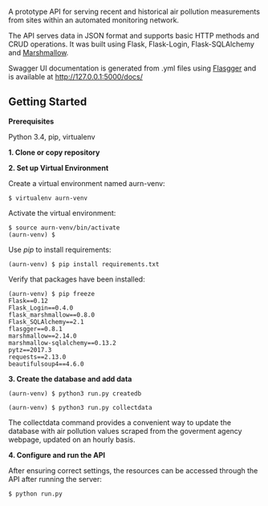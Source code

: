 A prototype API for serving recent and historical air pollution measurements from sites within an automated monitoring network.
 
The API serves data in JSON format and supports basic HTTP methods and CRUD operations. It was built using Flask, Flask-Login, Flask-SQLAlchemy and [Marshmallow](http://marshmallow.readthedocs.io/). 

Swagger UI documentation is generated from .yml files using [Flasgger](https://github.com/rochacbruno/flasgger) and is available at http://127.0.0.1:5000/docs/

Getting Started
---------------

**Prerequisites**

Python 3.4, pip, virtualenv

**1. Clone or copy repository**

**2. Set up Virtual Environment**

Create a virtual environment named aurn-venv:

    $ virtualenv aurn-venv

Activate the virtual environment:

    $ source aurn-venv/bin/activate
    (aurn-venv) $

Use *pip* to install requirements:

    (aurn-venv) $ pip install requirements.txt

Verify that packages have been installed:

    (aurn-venv) $ pip freeze
    Flask==0.12
    Flask_Login==0.4.0
    flask_marshmallow==0.8.0
    Flask_SQLAlchemy==2.1
    flasgger==0.8.1
    marshmallow==2.14.0
    marshmallow-sqlalchemy==0.13.2
    pytz==2017.3
    requests==2.13.0
    beautifulsoup4==4.6.0

**3. Create the database and add data**

    (aurn-venv) $ python3 run.py createdb

    (aurn-venv) $ python3 run.py collectdata

The collectdata command provides a convenient way to update the database with air pollution values scraped from the goverment agency webpage, updated on an hourly basis.  

**4. Configure and run the API**

After ensuring correct settings, the resources can be accessed through the API after running the server:

    $ python run.py